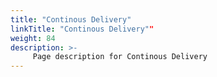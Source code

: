 ```yaml
---
title: "Continous Delivery"
linkTitle: "Continous Delivery""
weight: 84
description: >-
     Page description for Continous Delivery
---
```


